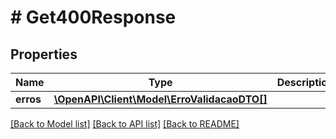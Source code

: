 # # Get400Response

## Properties

Name | Type | Description | Notes
------------ | ------------- | ------------- | -------------
**erros** | [**\OpenAPI\Client\Model\ErroValidacaoDTO[]**](ErroValidacaoDTO.md) |  | [optional]

[[Back to Model list]](../../README.md#models) [[Back to API list]](../../README.md#endpoints) [[Back to README]](../../README.md)
